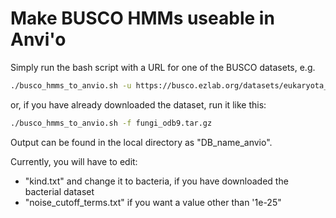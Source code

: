 # Make BUSCO HMMs useable in Anvi'o

Simply run the bash script with a URL for one of the BUSCO datasets, e.g.

```bash
./busco_hmms_to_anvio.sh -u https://busco.ezlab.org/datasets/eukaryota_odb9.tar.gz
```
or, if you have already downloaded the dataset, run it like this:
```bash
./busco_hmms_to_anvio.sh -f fungi_odb9.tar.gz
```

Output can be found in the local directory as "DB_name_anvio".

Currently, you will have to edit:
* "kind.txt" and change it to bacteria, if you have downloaded the bacterial dataset
* "noise_cutoff_terms.txt" if you want a value other than '1e-25"
